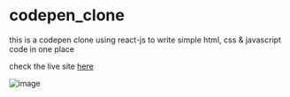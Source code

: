 # codepen_clone

this is a codepen clone using react-js to write simple html, css & javascript code in one place

check the live site [here](https://codexx.netlify.app/)

![image](https://github.com/abhishksen/codepen_clone/assets/100835323/5fb77968-478c-4025-bdc3-71e5ee52a209)
